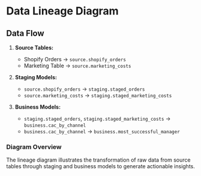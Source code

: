 # Data Lineage Diagram

## Data Flow
1. **Source Tables:**
   - Shopify Orders → `source.shopify_orders`
   - Marketing Table → `source.marketing_costs`

2. **Staging Models:**
   - `source.shopify_orders` → `staging.staged_orders`
   - `source.marketing_costs` → `staging.staged_marketing_costs`

3. **Business Models:**
   - `staging.staged_orders`, `staging.staged_marketing_costs` → `business.cac_by_channel`
   - `business.cac_by_channel` → `business.most_successful_manager`

### Diagram Overview
The lineage diagram illustrates the transformation of raw data from source tables through staging and business models to generate actionable insights.
